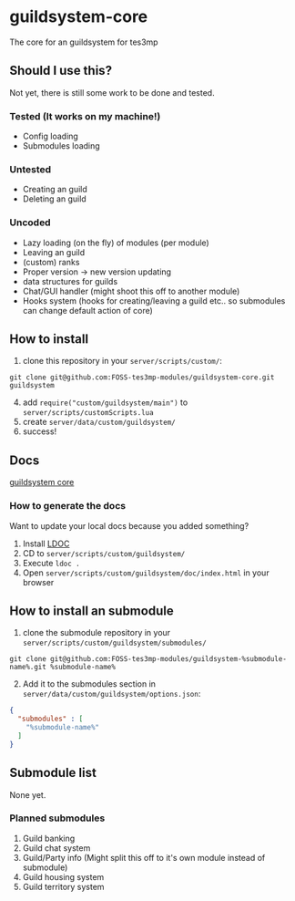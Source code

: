 # guildsystem-core
The core for an guildsystem for tes3mp


## Should I use this?
Not yet, there is still some work to be done and tested.

### Tested (It works on my machine!)
- Config loading
- Submodules loading

### Untested
- Creating an guild
- Deleting an guild

### Uncoded
- Lazy loading (on the fly) of modules (per module)
- Leaving an guild
- (custom) ranks
- Proper version -> new version updating
- data structures for guilds
- Chat/GUI handler (might shoot this off to another module)
- Hooks system (hooks for creating/leaving a guild etc.. so submodules can change default action of core)

## How to install
1. clone this repository in your `server/scripts/custom/`:
```
git clone git@github.com:FOSS-tes3mp-modules/guildsystem-core.git guildsystem
```
4. add `require("custom/guildsystem/main")` to `server/scripts/customScripts.lua`
5. create `server/data/custom/guildsystem/`
6. success!

## Docs
[guildsystem core](https://foss-tes3mp-modules.github.io/guildsystem-core/ "guildsystem core")

### How to generate the docs
Want to update your local docs because you added something?
1. Install [LDOC](https://github.com/stevedonovan/ldoc "github")
2. CD to `server/scripts/custom/guildsystem/`
3. Execute `ldoc .`
4. Open `server/scripts/custom/guildsystem/doc/index.html` in your browser

## How to install an submodule
1. clone the submodule repository in your `server/scripts/custom/guildsystem/submodules/`
```
git clone git@github.com:FOSS-tes3mp-modules/guildsystem-%submodule-name%.git %submodule-name%
```
2. Add it to the submodules section in `server/data/custom/guildsystem/options.json`:
```json
{
  "submodules" : [
    "%submodule-name%"
  ]
}
```

## Submodule list
None yet.

### Planned submodules
1. Guild banking
2. Guild chat system
3. Guild/Party info (Might split this off to it's own module instead of submodule)
4. Guild housing system
5. Guild territory system
